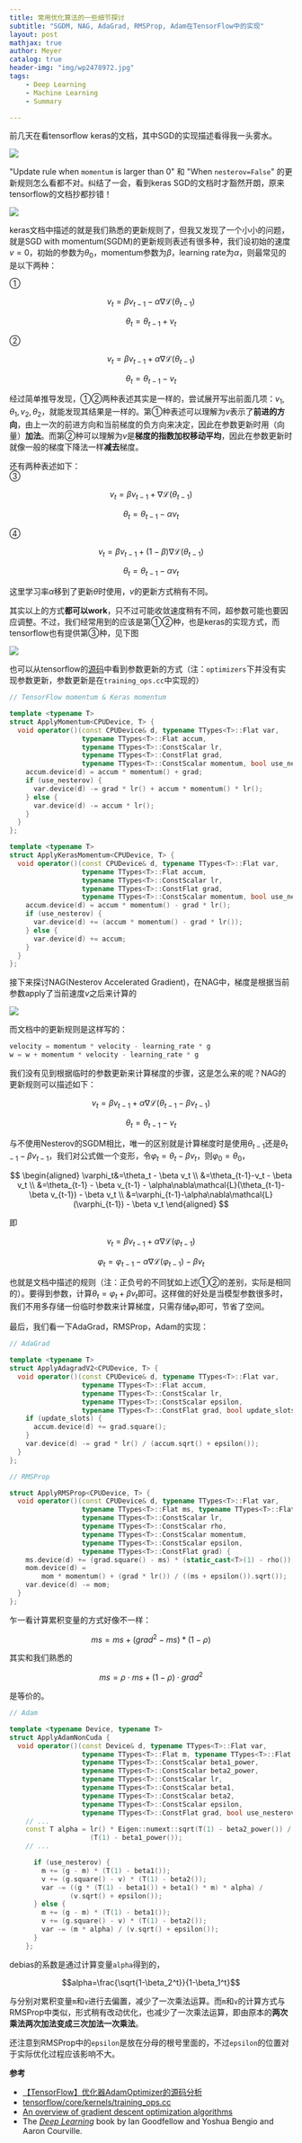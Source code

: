```yaml
---
title: 常用优化算法的一些细节探讨
subtitle: "SGDM, NAG, AdaGrad, RMSProp, Adam在TensorFlow中的实现"
layout: post
mathjax: true
author: Meyer
catalog: true
header-img: "img/wp2478972.jpg"
tags: 
    - Deep Learning
    - Machine Learning
    - Summary

---
```


前几天在看tensorflow keras的文档，其中SGD的实现描述看得我一头雾水。

![](/img/in-post/opt_algs_details/tf_sgd_doc.jpg)

"Update rule when `momentum` is larger than 0" 和 "When `nesterov=False`" 的更新规则怎么看都不对。纠结了一会，看到keras SGD的文档时才豁然开朗，原来tensorflow的文档抄都抄错！

![](/img/in-post/opt_algs_details/keras_sgd_doc.jpg)

keras文档中描述的就是我们熟悉的更新规则了，但我又发现了一个小小的问题，就是SGD with momentum(SGDM)的更新规则表述有很多种，我们设初始的速度$v=0$，初始的参数为$\theta_0$，momentum参数为$\beta$，learning rate为$\alpha$，则最常见的是以下两种：

①  

$$v_t=\beta v_{t-1} - \alpha\nabla\mathcal{L}(\theta_{t-1})$$ 
   
$$\theta_t=\theta_{t-1}+v_t$$
  

②  
  
$$v_t=\beta v_{t-1} + \alpha\nabla\mathcal{L}(\theta_{t-1})$$
  
$$\theta_t=\theta_{t-1}-v_t$$
  

经过简单推导发现，①②两种表述其实是一样的，尝试展开写出前面几项：$v_1, \theta_1, v_2, \theta_2$，就能发现其结果是一样的。第①种表述可以理解为$v$表示了**前进的方向**，由上一次的前进方向和当前梯度的负方向来决定，因此在参数更新时用（向量）**加法**。而第②种可以理解为$v$是**梯度的指数加权移动平均**，因此在参数更新时就像一般的梯度下降法一样**减去**梯度。  

还有两种表述如下：  
③  
  
$$v_t=\beta v_{t-1} + \nabla\mathcal{L}(\theta_{t-1})$$
  
$$\theta_t=\theta_{t-1}-\alpha v_t$$
  

④   
  
$$v_t=\beta v_{t-1} + (1-\beta)\nabla\mathcal{L}(\theta_{t-1})$$
  
$$\theta_t=\theta_{t-1}-\alpha v_t$$
  

这里学习率$\alpha$移到了更新$\theta$时使用，$v$的更新方式稍有不同。

其实以上的方式**都可以work**，只不过可能收敛速度稍有不同，超参数可能也要因应调整。不过，我们经常用到的应该是第①②种，也是keras的实现方式，而tensorflow也有提供第③种，见下图

![](/img/in-post/opt_algs_details/tf_momentum_doc.jpg)

也可以从tensorflow的[源码](https://github.com/tensorflow/tensorflow/blob/master/tensorflow/core/kernels/training_ops.cc)中看到参数更新的方式（注：`optimizers`下并没有实现参数更新，参数更新是在`training_ops.cc`中实现的）

```cpp
// TensorFlow momentum & Keras momentum

template <typename T>
struct ApplyMomentum<CPUDevice, T> {
  void operator()(const CPUDevice& d, typename TTypes<T>::Flat var,
                  typename TTypes<T>::Flat accum,
                  typename TTypes<T>::ConstScalar lr,
                  typename TTypes<T>::ConstFlat grad,
                  typename TTypes<T>::ConstScalar momentum, bool use_nesterov) {
    accum.device(d) = accum * momentum() + grad;
    if (use_nesterov) {
      var.device(d) -= grad * lr() + accum * momentum() * lr();
    } else {
      var.device(d) -= accum * lr();
    }
  }
};

template <typename T>
struct ApplyKerasMomentum<CPUDevice, T> {
  void operator()(const CPUDevice& d, typename TTypes<T>::Flat var,
                  typename TTypes<T>::Flat accum,
                  typename TTypes<T>::ConstScalar lr,
                  typename TTypes<T>::ConstFlat grad,
                  typename TTypes<T>::ConstScalar momentum, bool use_nesterov) {
    accum.device(d) = accum * momentum() - grad * lr();
    if (use_nesterov) {
      var.device(d) += (accum * momentum() - grad * lr());
    } else {
      var.device(d) += accum;
    }
  }
};
```

接下来探讨NAG(Nesterov Accelerated Gradient)，在NAG中，梯度是根据当前参数apply了当前速度$v$之后来计算的

![](/img/in-post/opt_algs_details/NAG.jpg)

而文档中的更新规则是这样写的：
```python
velocity = momentum * velocity - learning_rate * g
w = w + momentum * velocity - learning_rate * g
```

我们没有见到根据临时的参数更新来计算梯度的步骤，这是怎么来的呢？NAG的更新规则可以描述如下：
  
$$v_t=\beta v_{t-1} + \alpha\nabla\mathcal{L}(\theta_{t-1}-\beta v_{t-1})$$
  
$$\theta_t=\theta_{t-1}-v_t$$
 

与不使用Nesterov的SGDM相比，唯一的区别就是计算梯度时是使用$\theta_{t-1}$还是$\theta_{t-1}-\beta v_{t-1}$，我们对公式做一个变形，令$\varphi_t=\theta_t-\beta v_t$，则$\varphi_0=\theta_0$，

$$
\begin{aligned}
\varphi_t&=\theta_t - \beta v_t \\
&=\theta_{t-1}-v_t - \beta v_t \\
&=\theta_{t-1} - \beta v_{t-1} - \alpha\nabla\mathcal{L}(\theta_{t-1}-\beta v_{t-1}) - \beta v_t \\
&=\varphi_{t-1}-\alpha\nabla\mathcal{L}(\varphi_{t-1}) - \beta v_t
\end{aligned}
$$

即  
  
$$v_t=\beta v_{t-1} + \alpha\nabla\mathcal{L}(\varphi_{t-1})$$
  
$$\varphi_t=\varphi_{t-1}-\alpha\nabla\mathcal{L}(\varphi_{t-1}) - \beta v_t$$

也就是文档中描述的规则（注：正负号的不同犹如上述①②的差别，实际是相同的）。要得到参数，计算$\theta_t=\varphi_t+\beta v_t$即可。这样做的好处是当模型参数很多时，我们不用多存储一份临时参数来计算梯度，只需存储$\varphi_t$即可，节省了空间。  

最后，我们看一下AdaGrad，RMSProp，Adam的实现：
```cpp
// AdaGrad

template <typename T>
struct ApplyAdagradV2<CPUDevice, T> {
  void operator()(const CPUDevice& d, typename TTypes<T>::Flat var,
                  typename TTypes<T>::Flat accum,
                  typename TTypes<T>::ConstScalar lr,
                  typename TTypes<T>::ConstScalar epsilon,
                  typename TTypes<T>::ConstFlat grad, bool update_slots) {
    if (update_slots) {
      accum.device(d) += grad.square();
    }
    var.device(d) -= grad * lr() / (accum.sqrt() + epsilon());
  }
};
```

```cpp
// RMSProp

struct ApplyRMSProp<CPUDevice, T> {
  void operator()(const CPUDevice& d, typename TTypes<T>::Flat var,
                  typename TTypes<T>::Flat ms, typename TTypes<T>::Flat mom,
                  typename TTypes<T>::ConstScalar lr,
                  typename TTypes<T>::ConstScalar rho,
                  typename TTypes<T>::ConstScalar momentum,
                  typename TTypes<T>::ConstScalar epsilon,
                  typename TTypes<T>::ConstFlat grad) {
    ms.device(d) += (grad.square() - ms) * (static_cast<T>(1) - rho());
    mom.device(d) =
        mom * momentum() + (grad * lr()) / ((ms + epsilon()).sqrt());
    var.device(d) -= mom;
  }
};
```

乍一看计算累积变量的方式好像不一样：
   
$$ms = ms + (grad^2 - ms) * (1-\rho)$$  

其实和我们熟悉的
  
$$ms=\rho\cdot ms + (1-\rho)\cdot grad^2$$
  
是等价的。

```cpp
// Adam

template <typename Device, typename T>
struct ApplyAdamNonCuda {
  void operator()(const Device& d, typename TTypes<T>::Flat var,
                  typename TTypes<T>::Flat m, typename TTypes<T>::Flat v,
                  typename TTypes<T>::ConstScalar beta1_power,
                  typename TTypes<T>::ConstScalar beta2_power,
                  typename TTypes<T>::ConstScalar lr,
                  typename TTypes<T>::ConstScalar beta1,
                  typename TTypes<T>::ConstScalar beta2,
                  typename TTypes<T>::ConstScalar epsilon,
                  typename TTypes<T>::ConstFlat grad, bool use_nesterov) {
    // ...
    const T alpha = lr() * Eigen::numext::sqrt(T(1) - beta2_power()) /
                    (T(1) - beta1_power());
    // ...

      if (use_nesterov) {
        m += (g - m) * (T(1) - beta1());
        v += (g.square() - v) * (T(1) - beta2());
        var -= ((g * (T(1) - beta1()) + beta1() * m) * alpha) /
               (v.sqrt() + epsilon());
      } else {
        m += (g - m) * (T(1) - beta1());
        v += (g.square() - v) * (T(1) - beta2());
        var -= (m * alpha) / (v.sqrt() + epsilon());
      }
    };
```
debias的系数是通过计算变量`alpha`得到的，  

$$alpha=\frac{\sqrt{1-\beta_2^t}}{1-\beta_1^t}$$


与分别对累积变量`m`和`v`进行去偏置，减少了一次乘法运算。而`m`和`v`的计算方式与RMSProp中类似，形式稍有改动优化，也减少了一次乘法运算，即由原本的**两次乘法两次加法变成三次加法一次乘法**。   

还注意到RMSProp中的`epsilon`是放在分母的根号里面的，不过`epsilon`的位置对于实际优化过程应该影响不大。   


**参考**  

- [【TensorFlow】优化器AdamOptimizer的源码分析](https://zhuanlan.zhihu.com/p/63500952)
- [tensorflow/core/kernels/training_ops.cc](https://github.com/tensorflow/tensorflow/blob/master/tensorflow/core/kernels/training_ops.cc)
- [An overview of gradient descent optimization algorithms](https://arxiv.org/abs/1609.04747)
- The [*Deep Learning*](https://www.deeplearningbook.org/) book by Ian Goodfellow and Yoshua Bengio and Aaron Courville.